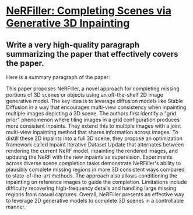 # [NeRFiller: Completing Scenes via Generative 3D Inpainting](https://arxiv.org/abs/2312.04560)

## Write a very high-quality paragraph summarizing the paper that effectively covers the paper.

 Here is a summary paragraph of the paper:

This paper proposes NeRFiller, a novel approach for completing missing portions of 3D scenes or objects using an off-the-shelf 2D image generative model. The key idea is to leverage diffusion models like Stable Diffusion in a way that encourages multi-view consistency when inpainting multiple images depicting a 3D scene. The authors first identify a "grid prior" phenomenon where tiling images in a grid configuration produces more consistent inpaints. They extend this to multiple images with a joint multi-view inpainting method that shares information across images. To distill these 2D inpaints into a full 3D scene, they propose an optimization framework called Inpaint Iterative Dataset Update that alternates between rendering the current NeRF model, inpainting the rendered images, and updating the NeRF with the new inpaints as supervision. Experiments across diverse scene completion tasks demonstrate NeRFiller's ability to plausibly complete missing regions in more 3D consistent ways compared to state-of-the-art methods. The approach also allows conditioning the inpainting on reference images to guide the completion. Limitations include difficulty recovering high-frequency details and handling large missing regions from casual captures. Overall, NeRFiller presents an effective way to leverage 2D generative models to complete 3D scenes in a controllable manner.
